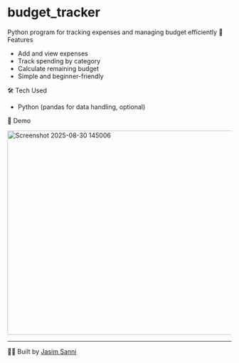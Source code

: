 # budget_tracker
Python program for tracking expenses and managing budget efficiently
 🚀 Features
- Add and view expenses  
- Track spending by category  
- Calculate remaining budget  
- Simple and beginner-friendly  

 🛠️ Tech Used
- Python (pandas for data handling, optional)  

📸 Demo

<img width="759" height="459" alt="Screenshot 2025-08-30 145006" src="https://github.com/user-attachments/assets/bcce0221-490d-4a3b-b1fb-8c93a2522097" />

---
👨‍💻 Built by [Jasim Sanni](https://github.com/jasim-dsc)
